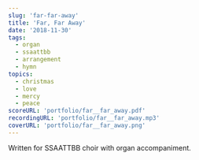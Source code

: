 ```yaml
---
slug: 'far-far-away'
title: 'Far, Far Away'
date: '2018-11-30'
tags:
  - organ
  - ssaattbb
  - arrangement
  - hymn
topics:
  - christmas
  - love
  - mercy
  - peace
scoreURL: 'portfolio/far__far_away.pdf'
recordingURL: 'portfolio/far__far_away.mp3'
coverURL: 'portfolio/far__far_away.png'
---
```


Written for SSAATTBB choir with organ accompaniment.
